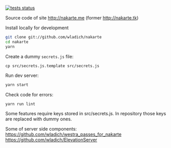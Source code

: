 [![tests status](https://github.com/wladich/nakarte/workflows/test/badge.svg)](https://github.com/wladich/nakarte/actions?query=workflow%3Atest)

Source code of site http://nakarte.me (former http://nakarte.tk)

Install locally for development

```bash
git clone git://github.com/wladich/nakarte
cd nakarte
yarn
```

Create a dummy `secrets.js` file:
```
cp src/secrets.js.template src/secrets.js
```

Run dev server:
```bash
yarn start
```

Check code for errors:
```bash
yarn run lint
```

Some features require keys stored in src/secrets.js. 
In repository those keys are replaced with dummy ones.
    
Some of server side components:
https://github.com/wladich/westra_passes_for_nakarte
https://github.com/wladich/ElevationServer

